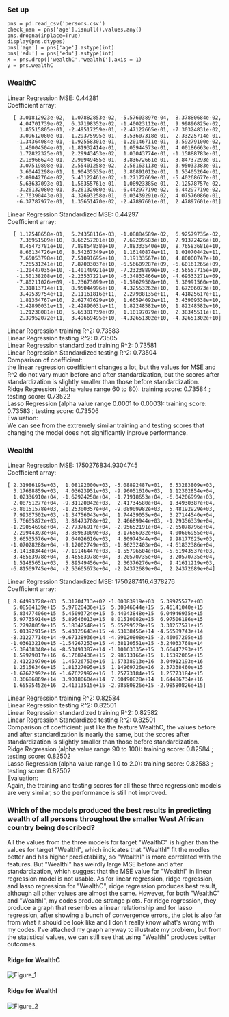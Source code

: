 ### Set up
```
pns = pd.read_csv('persons.csv')
check_nan = pns['age'].isnull().values.any()
pns.dropna(inplace=True)
display(pns.dtypes)
pns['age'] = pns['age'].astype(int)
pns['edu'] = pns['edu'].astype(int)
X = pns.drop(['wealthC','wealthI'],axis = 1)
y = pns.wealthC
```
### WealthC
Linear Regression MSE: 0.44281    
Coefficient array:
```
  [ 3.01812923e-02,  1.07882853e-02, -5.57603897e-04,  8.37880684e-02,
    4.04701739e-02,  6.37198352e-02, -1.40023112e-01,  9.99896825e-02,
    1.85515805e-01, -2.49517259e-01, -2.47122665e-01, -7.30324831e-02,
    3.09612080e-01, -1.29375995e-01,  3.53607318e-01,  2.33225714e-01,
   -1.34364084e-01, -1.92558301e-01, -1.20146711e-01,  3.59279100e-02,
    1.46004504e-01, -1.81932414e-01,  1.05944573e-01,  4.00186663e-01,
    1.72822325e-01,  2.29943453e-02,  1.03043774e-01, -1.15888783e-01,
   -2.18966624e-01, -2.90949455e-01, -3.83672661e-01, -3.84737293e-01,
    3.07519898e-01,  2.55401258e-02,  2.56163113e-01,  3.95033383e-01,
    3.60442298e-01,  1.90435535e-01,  3.86891012e-01,  1.53405264e-01,
   -2.09042764e-02,  5.43122461e-02, -1.27172669e-01, -5.40268677e-01,
   -5.63637093e-01, -1.58355761e-01, -1.08923385e-01, -2.12578757e-02,
   -3.26132080e-01,  3.26132080e-01, -6.44297719e-02,  6.44297719e-02,
   -2.76390443e-01,  4.32693258e-01,  6.03439291e-02,  4.07576086e-01,
   -6.37787977e-01,  1.35651470e-02, -2.47897601e-01,  2.47897601e-01]
```
Linear Regression Standardized MSE: 0.44297  
Coefficient array:
```
  [ 1.12548658e-01,  5.24358116e-03, -1.08884589e-02,  6.92579735e-02,
    7.36951509e+10,  8.66257201e+10,  7.69209583e+10,  7.91372426e+10,
    8.45473781e+10,  7.89854838e+10,  7.88333540e+10,  8.76583681e+10,
    8.66134726e+10,  8.54267349e+10,  1.16140874e+11,  1.01070442e+11,
    7.65053798e+10,  7.51091695e+10,  8.19133567e+10,  4.80000747e+10,
    7.26531241e+10,  7.87003037e+10, -6.56609287e+09, -6.60161265e+09,
   -1.20447035e+10, -1.40140921e+10, -7.23238899e+10, -3.56557715e+10,
   -1.50138208e+10, -2.23537221e+10, -6.34833466e+10, -4.69533271e+09,
   -7.80211026e+09, -1.23673099e+10, -1.59629508e+10,  5.30991560e+10,
    2.31813714e+11,  8.95044996e+10,  4.32553262e+10,  1.67206073e+10,
    3.49539754e+11,  2.11161816e+11,  2.27988135e+11,  4.41825617e+11,
    1.81354767e+10,  2.62747629e+10,  1.66594092e+11,  3.43909538e+10,
   -2.42890031e+11, -2.42890031e+11,  1.82248582e+10,  1.82248582e+10,
    1.21238081e+10,  5.65381739e+09,  1.10197079e+10,  2.38345511e+11,
    2.39952072e+11,  3.49669495e+10, -4.32651302e+10, -4.32651302e+10]
```
Linear Regression training R^2: 0.73583    
Linear Regression testing R^2: 0.73505  
Linear Regression standardized training R^2: 0.73581   
Linear Regression Standardized testing R^2: 0.73504  
Comparison of coefficient:  
the linear regression coefficient changes a lot, but the values for MSE and R^2 do not vary much before and after standardization, but the scores after standardization is slightly smaller than those before standardization.    
Ridge Regression (alpha value range 60 to 80): training score: 0.73584 ; testing score: 0.73522   
Lasso Regression (alpha value range 0.0001 to 0.0003): training score: 0.73583 ; testing score: 0.73506   
Evaluation:  
We can see from the extremely similar training and testing scores that changing the model does not significantly inprove performance.

### WealthI
Linear Regression MSE: 1750276834.9304745   
Coefficient array:
```
[ 2.31986195e+03,  1.08192000e+03, -5.08892487e+01,  6.53283809e+03,
  3.17688859e+03,  4.03623951e+03, -9.96051610e+03,  1.12302854e+04,
  1.02336910e+04, -1.62924258e+04, -1.71918653e+04, -6.04206999e+03,
  2.08751277e+04, -9.31120042e+03,  2.41734580e+04,  1.34930387e+04,
 -6.80151578e+03, -1.25300357e+04, -9.08909982e+03,  5.48192929e+03,
  7.99367502e+03, -1.34756043e+04,  1.74439055e+04,  3.27144540e+04,
  5.76665872e+03,  3.89473708e+02,  2.46689944e+03, -1.29356339e+04,
 -1.29054696e+04, -2.77376917e+04, -2.95652191e+04, -2.65078796e+04,
  2.29944393e+04, -3.88963009e+03,  3.17656932e+04,  4.00606955e+04,
  3.66535576e+04,  9.64026616e+03,  4.80974344e+04,  9.98177625e+03,
 -1.07028288e+04, -9.12002749e+03, -1.86232403e+04, -4.61832386e+04,
 -3.14138344e+04, -7.19146447e+03, -1.55796604e+04, -5.61943537e+03,
 -3.46563978e+04,  3.46563978e+04, -3.20570735e+04,  3.20570735e+04,
  1.51485651e+03,  5.89549456e+04,  2.36376276e+04,  9.41611219e+03,
 -6.81569745e+04, -2.53665673e+04, -2.24372689e+04,  2.24372689e+04]
 ```
Linear Regression Standardized MSE: 1750287416.4378276  
Coefficient array:
```
[ 8.64993728e+03  5.31704713e+02 -1.00083919e+03  5.39975577e+03
  5.08584139e+15  5.97820436e+15  5.30846044e+15  5.46141040e+15
  5.83477406e+15  5.45093724e+15  5.44043848e+15  6.04946935e+15
  5.97735914e+15  5.89546013e+15  8.01510082e+15  6.97506186e+15
  5.27978059e+15  5.18342548e+15  5.65299528e+15  3.31257571e+15
  5.01392915e+15  5.43125643e+15 -4.53138456e+14 -4.55589743e+14
 -8.31227714e+14 -9.67138936e+14 -4.99120808e+15 -2.46067205e+15
 -1.03613210e+15 -1.54267253e+15 -4.38110551e+15 -3.24033768e+14
 -5.38438348e+14 -8.53491387e+14 -1.10163335e+15  3.66447293e+15
  1.59979017e+16  6.17687436e+15  2.98513166e+15  1.15392065e+15
  2.41223979e+16  1.45726753e+16  1.57338913e+16  3.04912193e+16
  1.25156346e+15  1.81327095e+15  1.14969726e+16  2.37338460e+15
 -1.67622992e+16 -1.67622992e+16  1.25773184e+15  1.25773184e+15
  8.36686869e+14  3.90180604e+14  7.60490828e+14  1.64486734e+16
  1.65595452e+16  2.41313515e+15 -2.98580826e+15 -2.98580826e+15]
```
Linear Regression training R^2: 0.82584    
Linear Regression testing R^2: 0.82501  
Linear Regression standardized training R^2: 0.82582     
Linear Regression Standardized testing R^2: 0.82501     
Comparison of coefficient: just like the feature WealthC, the values before and after standardization is nearly the same, but the scores after standardization is slightly smaller than those before standardization.    
Ridge Regression (alpha value range 90 to 100): training score: 0.82584 ; testing score: 0.82502   
Lasso Regression (alpha value range 1.0 to 2.0): training score: 0.82583 ; testing score: 0.82502  
Evaluation:  
Again, the training and testing scores for all these three regressionb models are very similar, so the performance is still not improved.

### Which of the models produced the best results in predicting wealth of all persons throughout the smaller West African country being described? 
All the values from the three models for target "WealthC" is higher than the values for target "WealthI", which indicates that "WealthI" fit the modles better and has higher predictability, so "WealthI“ is more correlated with the features. But "WealthI" has weirdly large MSE before and after standardization, which suggest that the MSE value for "WealthI" in linear regression model is not usable. As for linear regression, ridge regression, and lasso regression for "WealthC", ridge regression produces best result, although all other values are almost the same. However, for both "WealthC" and "WealthI", my codes produce strange plots. For ridge regression, they produce a graph that resembles a linear relationship and for lasso regression, after showing a bunch of convergence errors, the plot is also far from what it should be look like and I don't really know what's wrong with my codes. I've attached my graph anyway to illustrate my problem, but from the statistical values, we can still see that using "WealthI" produces better outcomes.
#### Ridge for WealthC
![Figure_1](https://user-images.githubusercontent.com/78099480/115155070-c7b2bc80-a0b0-11eb-92cd-bdf08075c3e3.png)
#### Ridge for WealthI
![Figure_2](https://user-images.githubusercontent.com/78099480/115155079-d305e800-a0b0-11eb-843a-5d1b4ad17b65.png)
